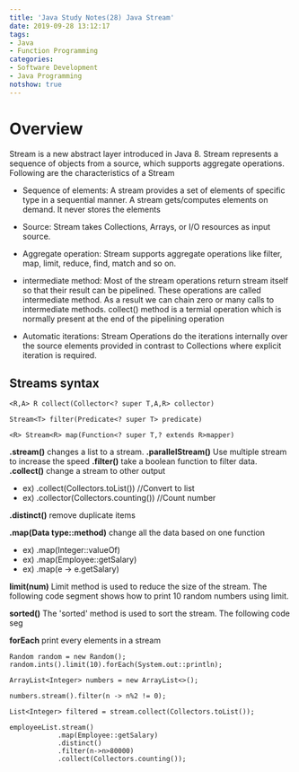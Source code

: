 ```yaml
---
title: 'Java Study Notes(28) Java Stream'
date: 2019-09-28 13:12:17
tags: 
- Java
- Function Programming
categories: 
- Software Development
- Java Programming
notshow: true
---
```


# Overview

Stream is a new abstract layer introduced in Java 8. Stream represents a sequence of objects from a source, which supports aggregate operations. Following are the characteristics of a Stream 
* Sequence of elements: A stream provides a set of elements of specific type in a sequential manner. A stream gets/computes elements on demand. It never stores the elements
  
* Source: Stream takes Collections, Arrays, or I/O resources as input source.
  
* Aggregate operation: Stream supports aggregate operations like filter, map, limit, reduce, find, match and so on.
  
* intermediate method: Most of the stream operations return stream itself so that their result can be pipelined. These operations are called intermediate method. As a result we can chain zero or many calls to intermediate methods. collect() method is a termial operation which is normally present at the end of the pipelining operation
  
* Automatic iterations: Stream Operations do the iterations internally over the source elements provided in contrast to Collections where explicit iteration is required.

## Streams syntax

```
<R,A> R collect(Collector<? super T,A,R> collector)

Stream<T> filter(Predicate<? super T> predicate)

<R> Stream<R> map(Function<? super T,? extends R>mapper)
```


**.stream()** changes a list to a stream.
**.parallelStream()** Use multiple stream to increase the speed
**.filter()** take a boolean function to filter data.
**.collect()** change a stream to other output
* ex) .collect(Collectors.toList()) //Convert to list
* ex) .collector(Collectors.counting()) //Count number
  
**.distinct()** remove duplicate items

**.map(Data type::method)** change all the data based on one function
* ex) .map(Integer::valueOf)
* ex) .map(Employee::getSalary)
* ex) .map(e -> e.getSalary)

**limit(num)** Limit method is used to reduce the size of the stream. The following code segment shows how to print 10 random numbers using limit.

**sorted()** The 'sorted' method is used to sort the stream. The following code seg

**forEach** print every elements in a stream
```
Random random = new Random();
random.ints().limit(10).forEach(System.out::println);
```

```
ArrayList<Integer> numbers = new ArrayList<>();

numbers.stream().filter(n -> n%2 != 0);

List<Integer> filtered = stream.collect(Collectors.toList());
```
```
employeeList.stream()
            .map(Employee::getSalary)
            .distinct()
            .filter(n->n>80000)
            .collect(Collectors.counting());
```
